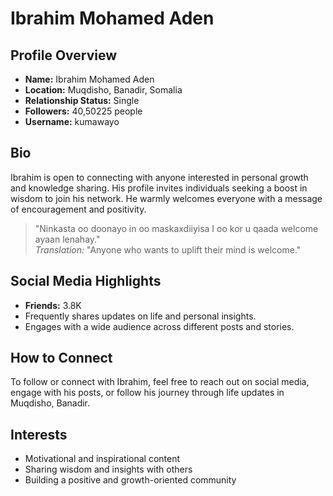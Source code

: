 # Ibrahim Mohamed Aden

## Profile Overview
- **Name:** Ibrahim Mohamed Aden
- **Location:** Muqdisho, Banadir, Somalia
- **Relationship Status:** Single
- **Followers:** 40,50225 people
- **Username:** kumawayo

## Bio
Ibrahim is open to connecting with anyone interested in personal growth and knowledge sharing. His profile invites individuals seeking a boost in wisdom to join his network. He warmly welcomes everyone with a message of encouragement and positivity.

> "Ninkasta oo doonayo in oo maskaxdiiyisa I oo kor u qaada welcome ayaan lenahay."  
> _Translation:_ "Anyone who wants to uplift their mind is welcome."

## Social Media Highlights
- **Friends:** 3.8K
- Frequently shares updates on life and personal insights.
- Engages with a wide audience across different posts and stories.

## How to Connect
To follow or connect with Ibrahim, feel free to reach out on social media, engage with his posts, or follow his journey through life updates in Muqdisho, Banadir.

## Interests
- Motivational and inspirational content
- Sharing wisdom and insights with others
- Building a positive and growth-oriented community
